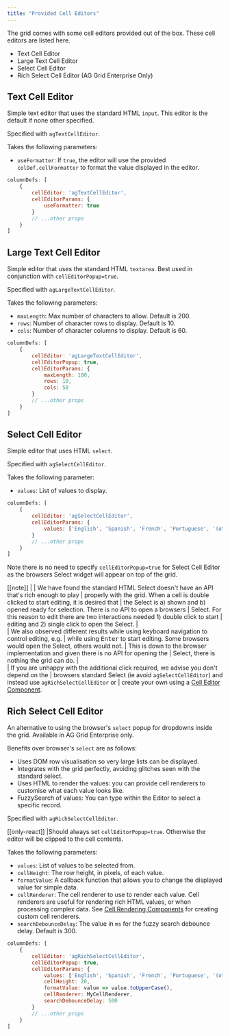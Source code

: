 ```yaml
---
title: "Provided Cell Editors"
---
```


The grid comes with some cell editors provided out of the box. These cell editors are listed here.

- Text Cell Editor
- Large Text Cell Editor
- Select Cell Editor
- Rich Select Cell Editor (AG Grid Enterprise Only)

<grid-example title='Editors' name='editors' type='generated' options='{ "enterprise": true, "modules": ["clientside","richselect"] }'></grid-example>

## Text Cell Editor

Simple text editor that uses the standard HTML `input`. This editor is the default if none other specified.

Specified with `agTextCellEditor`.

Takes the following parameters:
- `useFormatter`: If `true`, the editor will use the provided `colDef.cellFormatter` to format the value displayed in the editor.

```js
columnDefs: [
    {
        cellEditor: 'agTextCellEditor',
        cellEditorParams: {
            useFormatter: true
        }
        // ...other props
    }
]
```

## Large Text Cell Editor

Simple editor that uses the standard HTML `textarea`. Best used in conjunction with `cellEditorPopup=true`.

Specified with `agLargeTextCellEditor`.

Takes the following parameters:
- `maxLength`: Max number of characters to allow. Default is 200.
- `rows`: Number of character rows to display. Default is 10.
- `cols`: Number of character columns to display. Default is 60.

```js
columnDefs: [
    {
        cellEditor: 'agLargeTextCellEditor',
        cellEditorPopup: true,
        cellEditorParams: {
            maxLength: 100,
            rows: 10,
            cols: 50
        }
        // ...other props
    }
]
```

## Select Cell Editor

Simple editor that uses HTML `select`.

Specified with `agSelectCellEditor`.

Takes the following parameter:
- `values`: List of values to display.

```js
columnDefs: [
    {
        cellEditor: 'agSelectCellEditor',
        cellEditorParams: {
            values: ['English', 'Spanish', 'French', 'Portuguese', '(other)'],
        }
        // ...other props
    }
]
```

Note there is no need to specify `cellEditorPopup=true` for Select Cell Editor as the browsers Select widget will appear on top of the grid.

[[note]]
|
| We have found the standard HTML Select doesn't have an API that's rich enough to play
| properly with the grid. When a cell is double clicked to start editing, it is desired that
| the Select is a) shown and b) opened ready for selection. There is no API to open a browsers
| Select. For this reason to edit there are two interactions needed 1) double click to start
| editing and 2) single click to open the Select.
| <br />
| We also observed different results while using keyboard navigation to control editing, e.g.
| while using <kbd>Enter</kbd> to start editing. Some browsers would open the Select, others would not.
| This is down to the browser implementation and given there is no API for opening the
| Select, there is nothing the grid can do.
| <br />
| If you are unhappy with the additional click required, we advise you don't depend on the
| browsers standard Select (ie avoid `agSelectCellEditor`) and instead use `agRichSelectCellEditor` or
| create your own using a [Cell Editor Component](/component-cell-editor/).

## Rich Select Cell Editor

An alternative to using the browser's `select` popup for dropdowns inside the grid. Available in AG Grid Enterprise only. 

Benefits over browser's `select` are as follows:
- Uses DOM row visualisation so very large lists can be displayed.
- Integrates with the grid perfectly, avoiding glitches seen with the standard select.
- Uses HTML to render the values: you can provide cell renderers to customise what each value looks like.
- FuzzySearch of values: You can type within the Editor to select a specific record.

Specified with `agRichSelectCellEditor`.

[[only-react]]
|Should always set `cellEditorPopup=true`. Otherwise the editor will be clipped to the cell contents.

Takes the following parameters:
- `values`: List of values to be selected from.
- `cellHeight`: The row height, in pixels, of each value.
- `formatValue`: A callback function that allows you to change the displayed value for simple data.
- `cellRenderer`: The cell renderer to use to render each value. Cell renderers are useful for rendering rich HTML values, or when processing complex data. See [Cell Rendering Components](/component-cell-renderer/)
    for creating custom cell renderers.
- `searchDebounceDelay`: The value in `ms` for the fuzzy search debounce delay. Default is 300.

```js
columnDefs: [
    {
        cellEditor: 'agRichSelectCellEditor',
        cellEditorPopup: true,
        cellEditorParams: {
            values: ['English', 'Spanish', 'French', 'Portuguese', '(other)'],
            cellHeight: 20,
            formatValue: value => value.toUpperCase(),
            cellRenderer: MyCellRenderer,
            searchDebounceDelay: 500
        }
        // ...other props
    }
]
```
